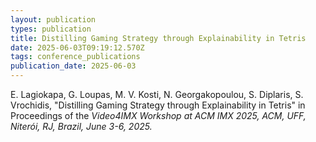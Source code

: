 ```yaml
---
layout: publication
types: publication
title: Distilling Gaming Strategy through Explainability in Tetris
date: 2025-06-03T09:19:12.570Z
tags: conference_publications
publication_date: 2025-06-03
---
```

<!--StartFragment-->

E. Lagiokapa, G. Loupas, M. V. Kosti, N. Georgakopoulou, S. Diplaris, S. Vrochidis, "Distilling Gaming Strategy through Explainability in Tetris" in Proceedings of the *Video4IMX Workshop at ACM IMX 2025, ACM, UFF, Niterói, RJ, Brazil, June 3-6, 2025.*

<!--EndFragment-->